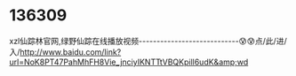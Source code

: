 # 136309
xzl仙踪林官网,绿野仙踪在线播放视频----------------------------😰😰点/此/进/入/http://www.baidu.com/link?url=NoK8PT47PahMhFH8Vie_jnciyIKNTTtVBQKpill6udK&amp;wd
